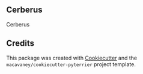 ## Cerberus

Cerberus

## Credits

This package was created with [Cookiecutter](https://github.com/audreyr/cookiecutter) and the
`macavaney/cookiecutter-pyterrier` project template.
